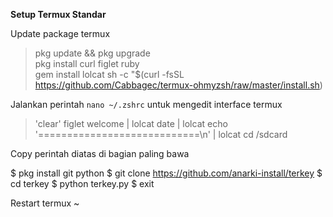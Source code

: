 **Setup Termux Standar**

Update package termux

> pkg update && pkg upgrade                 
> pkg install curl figlet ruby                     
> gem install lolcat
> sh -c "$(curl -fsSL https://github.com/Cabbagec/termux-ohmyzsh/raw/master/install.sh)

Jalankan perintah `nano ~/.zshrc` untuk mengedit interface termux 

> 'clear'
> figlet welcome | lolcat
> date | lolcat
> echo '============================\n' | lolcat
> cd /sdcard

Copy perintah diatas di bagian paling bawa

$ pkg install git python
$ git clone https://github.com/anarki-install/terkey
$ cd terkey
$ python terkey.py
$ exit

Restart termux ~
